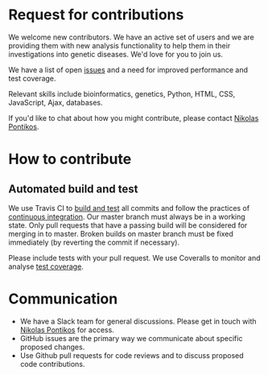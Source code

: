 # Request for contributions
We welcome new contributors. We have an active set of users and we are providing them with new analysis functionality to help them in their investigations into genetic diseases. We'd love for you to join us.

We have a list of open [issues](https://github.com/phenopolis/phenopolis/issues) and a need for improved performance and test coverage.

Relevant skills include bioinformatics, genetics, Python, HTML, CSS, JavaScript, Ajax, databases.

If you'd like to chat about how you might contribute, please contact [Nikolas Pontikos](https://github.com/pontikos).

# How to contribute
## Automated build and test
We use Travis CI to [build and test](https://travis-ci.org/phenopolis/phenopolis) all commits and follow the practices of [continuous integration](https://www.thoughtworks.com/continuous-integration). Our master branch must always be in a working state. Only pull requests that have a passing build will be considered for merging in to master. Broken builds on master branch must be fixed immediately (by reverting the commit if necessary).

Please include tests with your pull request. We use Coveralls to monitor and analyse [test coverage](https://coveralls.io/github/phenopolis/phenopolis?branch=master). 

# Communication
- We have a Slack team for general discussions. Please get in touch with [Nikolas Pontikos](https://github.com/pontikos) for access.
- GitHub issues are the primary way we communicate about specific proposed changes.
- Use Github pull requests for code reviews and to discuss proposed code contributions.
